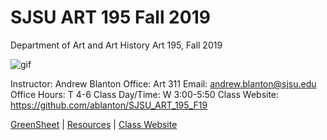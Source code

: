 **SJSU ART 195 Fall 2019**
======================
Department of Art and Art History
Art 195, Fall 2019

![gif](http://i.imgur.com/TuOehiT.gif)

Instructor: Andrew Blanton
Office: Art 311
Email: andrew.blanton@sjsu.edu
Office Hours: T 4-6
Class Day/Time: W 3:00-5:50
Class Website: https://github.com/ablanton/SJSU_ART_195_F19

[GreenSheet](https://github.com/ablanton/SJSU_ART_195_F19/blob/master/GREENSHEET.md)
| [Resources](https://github.com/ablanton/SJSU_ART_195_F19/blob/master/RESOURCES.md)
| [Class Website](https://github.com/ablanton/SJSU_ART_195_F19)
